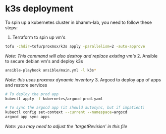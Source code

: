 # k3s deployment
To spin up a kubernetes cluster in bhamm-lab, you need to follow these steps:
1. Terraform to spin up vm's
```bash
tofu -chdir=tofu/proxmox/k3s apply -parallelism=2 -auto-approve
```
*Note: This command will also destroy and replace existing vm's*
2. Ansible to secure debian vm's and deploy k3s
```bash
ansible-playbook ansible/main.yml -l k3s*
```
*Note: this uses proxmox dynamic inventory*
3. Argocd to deploy app of apps and restore services
```bash
# To deploy the prod app
kubectl apply -f kubernetes/argocd-prod.yaml

# To sync the argocd app (it should autosync, but if impatient)
kubectl config set-context --current --namespace=argocd
argocd app sync apps
```
*Note: you may need to adjust the 'targetRevision' in this file*
